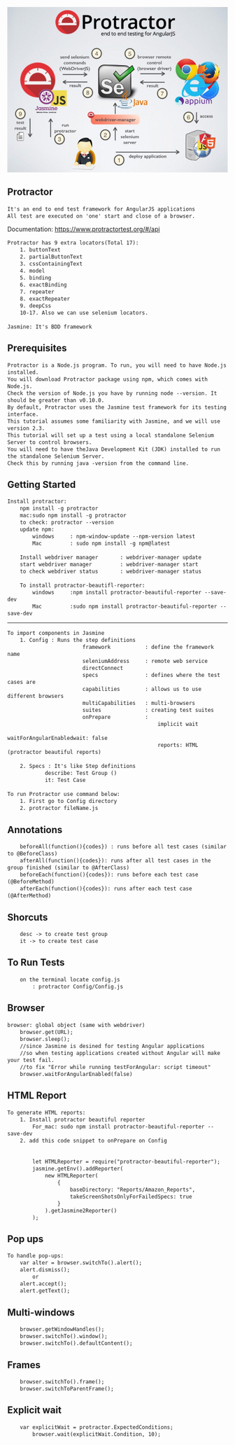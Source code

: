 ![Protractor_jasmine](jasmine_protractor.jpg?raw=true "Protractor")

Protractor
-------------------------------
    It's an end to end test framework for AngularJS applications
    All test are executed on 'one' start and close of a browser.

Documentation: https://www.protractortest.org/#/api

    Protractor has 9 extra locators(Total 17):
        1. buttonText
        2. partialButtonText
        3. cssContainingText
        4. model
        5. binding
        6. exactBinding
        7. repeater
        8. exactRepeater
        9. deepCss
        10-17. Also we can use selenium locators.

    Jasmine: It's BDD framework

Prerequisites
---------------------
    Protractor is a Node.js program. To run, you will need to have Node.js installed. 
    You will download Protractor package using npm, which comes with Node.js. 
    Check the version of Node.js you have by running node --version. It should be greater than v0.10.0.
    By default, Protractor uses the Jasmine test framework for its testing interface. 
    This tutorial assumes some familiarity with Jasmine, and we will use version 2.3.
    This tutorial will set up a test using a local standalone Selenium Server to control browsers. 
    You will need to have theJava Development Kit (JDK) installed to run the standalone Selenium Server. 
    Check this by running java -version from the command line.

Getting Started
---------------------------------------

    Install protractor:
        npm install -g protractor
        mac:sudo npm install -g protractor
        to check: protractor --version
        update npm:
            windows     : npm-window-update --npm-version latest
            Mac         : sudo npm install -g npm@latest
        
        Install webdriver manager       : webdriver-manager update
        start webdriver manager         : webdriver-manager start
        to check webdriver status       : webdriver-manager status
        
        To install protractor-beautifl-reporter:
            windows     :npm install protractor-beautiful-reporter --save-dev
            Mac         :sudo npm install protractor-beautiful-reporter --save-dev

---------------------------------------

    To import components in Jasmine
        1. Config : Runs the step definitions
                            framework           : define the framework name
                            seleniumAddress     : remote web service
                            directConnect
                            specs               : defines where the test cases are
                            capabilities        : allows us to use different browsers
                            multiCapabilities   : multi-browsers
                            suites              : creating test suites
                            onPrepare           :
                                                    implicit wait
                                                    waitForAngularEnabledwait: false
                                                    reports: HTML (protractor beautiful reports)

        2. Specs : It's like Step definitions
                describe: Test Group ()
                it: Test Case

    To run Protractor use command below:
        1. First go to Config directory
        2. protractor fileName.js

Annotations
---------------------------------------
        beforeAll(function(){codes}) : runs before all test cases (similar to @BeforeClass)
        afterAll(function(){codes}): runs after all test cases in the group finished (similar to @AfterClass)
        beforeEach(function(){codes}): runs before each test case (@BeforeMethod)
        afterEach(function(){codes}): runs after each test case (@AfterMethod)

Shorcuts
---------------------------------------

        desc -> to create test group
        it -> to create test case

To Run Tests
---------------------------------------

        on the terminal locate config.js
            : protractor Config/Config.js

Browser
---------------------------------------

    browser: global object (same with webdriver)
        browser.get(URL);
        browser.sleep();
        //since Jasmine is desined for testing Angular applications 
        //so when testing applications created without Angular will make your test fail.
        //to fix "Error while running testForAngular: script timeout"
        browser.waitForAngularEnabled(false)

HTML Report
---------------------------------------

    To generate HTML reports:
        1. Install protractor beautiful reporter
            For_mac: sudo npm install protractor-beautiful-reporter --save-dev
        2. add this code snippet to onPrepare on Config


            let HTMLReporter = require("protractor-beautiful-reporter");
            jasmine.getEnv().addReporter( 
                new HTMLReporter(  
                    {
                        baseDirectory: "Reports/Amazon_Reports",
                        takeScreenShotsOnlyForFailedSpecs: true
                    }
                ).getJasmine2Reporter()
            );

Pop ups
-----------------------------------------------

    To handle pop-ups:
        var alter = browser.switchTo().alert();
        alert.dismiss();
            or
        alert.accept();
        alert.getText();

Multi-windows
------------------------------------------

        browser.getWindowHandles();
        browser.switchTo().window();
        browser.switchTo().defaultContent();

Frames
------------------------------------------------

        browser.switchTo().frame();
        browser.switchToParentFrame();

Explicit wait
------------------------------------------

        var explicitWait = protractor.ExpectedConditions;
            browser.wait(explicitWait.Condition, 10);




